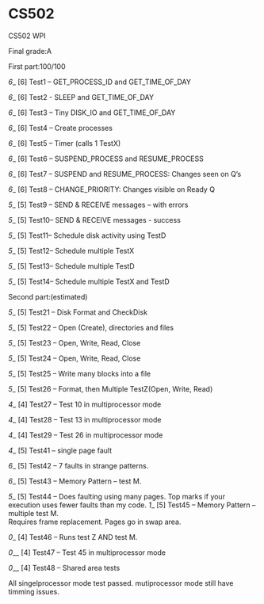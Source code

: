 # CS502
CS502 WPI

Final grade:A

First part:100/100

 _6__  [6] Test1 – GET_PROCESS_ID and GET_TIME_OF_DAY
 
_6__  [6] Test2 - SLEEP and GET_TIME_OF_DAY

_6__  [6] Test3 – Tiny DISK_IO and GET_TIME_OF_DAY

_6__  [6] Test4 – Create processes

_6__  [6] Test5 – Timer   (calls 1 TestX)

_6__  [6] Test6 – SUSPEND_PROCESS and RESUME_PROCESS

_6__  [6] Test7 – SUSPEND and RESUME_PROCESS: Changes seen on Q’s

_6__  [6] Test8 – CHANGE_PRIORITY: Changes visible on Ready Q

_5__  [5] Test9 – SEND & RECEIVE messages – with errors

_5__  [5] Test10– SEND & RECEIVE messages - success

_5__  [5] Test11– Schedule disk activity using TestD

_5__  [5] Test12– Schedule multiple TestX

_5__  [5] Test13– Schedule multiple TestD

_5__  [5] Test14– Schedule multiple TestX and TestD
     
Second part:(estimated)

_5__  [5] Test21 – Disk Format and CheckDisk

_5__  [5] Test22 – Open (Create), directories and files

_5__  [5] Test23 – Open, Write, Read, Close

_5__  [5] Test24 – Open, Write, Read, Close

_5__  [5] Test25 – Write many blocks into a file

_5__  [5] Test26 – Format, then Multiple TestZ(Open, Write, Read)

_4__  [4] Test27 – Test 10 in multiprocessor mode

_4__  [4] Test28 – Test 13 in multiprocessor mode

_4__  [4] Test29 – Test 26 in multiprocessor mode

_4__  [5] Test41 – single page fault

_6__  [5] Test42 – 7 faults in strange patterns.

_6__  [5] Test43 – Memory Pattern – test M.

_5__  [5] Test44 – Does faulting using many pages.  Top marks if your
execution uses fewer faults than my code.
_1__  [5] Test45 – Memory Pattern – multiple test M.  
                  Requires frame replacement.  Pages go in swap area.
                  
_0__  [4] Test46 – Runs test Z AND test M.

_0___ [4] Test47 – Test 45 in multiprocessor mode

_0___ [4] Test48 – Shared area tests

All singelprocessor mode test passed. mutiprocessor mode still have timming issues.

